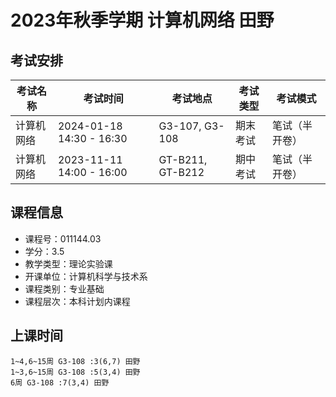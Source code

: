 # 2023年秋季学期 计算机网络 田野




## 考试安排

| 考试名称 | 考试时间 | 考试地点 | 考试类型 | 考试模式 |
| -------- | -------- | -------- | -------- | -------- |
| 计算机网络 | 2024-01-18 14:30 - 16:30 | G3-107, G3-108 | 期末考试 | 笔试（半开卷） |
| 计算机网络 | 2023-11-11 14:00 - 16:00 | GT-B211, GT-B212 | 期中考试 | 笔试（半开卷） |





## 课程信息

- 课程号：011144.03
- 学分：3.5
- 教学类型：理论实验课
- 开课单位：计算机科学与技术系
- 课程类别：专业基础
- 课程层次：本科计划内课程

## 上课时间

```
1~4,6~15周 G3-108 :3(6,7) 田野
1~3,6~15周 G3-108 :5(3,4) 田野
6周 G3-108 :7(3,4) 田野
```


